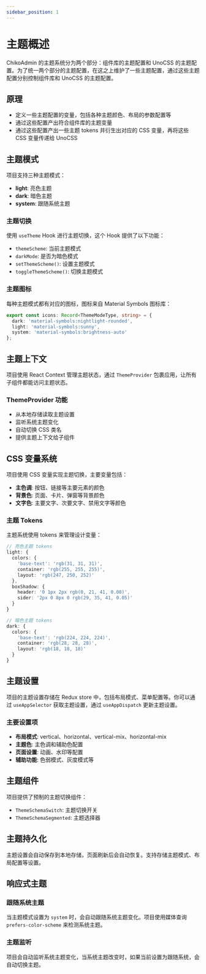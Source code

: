 ```yaml
---
sidebar_position: 1
---
```


# 主题概述

ChikoAdmin 的主题系统分为两个部分：组件库的主题配置和 UnoCSS 的主题配置。为了统一两个部分的主题配置，在这之上维护了一些主题配置，通过这些主题配置分别控制组件库和 UnoCSS 的主题配置。

## 原理

- 定义一些主题配置的变量，包括各种主题颜色、布局的参数配置等
- 通过这些配置产出符合组件库的主题变量  
- 通过这些配置产出一些主题 tokens 并衍生出对应的 CSS 变量，再将这些 CSS 变量传递给 UnoCSS

## 主题模式

项目支持三种主题模式：

- **light**: 亮色主题
- **dark**: 暗色主题  
- **system**: 跟随系统主题

### 主题切换

使用 `useTheme` Hook 进行主题切换，这个 Hook 提供了以下功能：

- `themeScheme`: 当前主题模式
- `darkMode`: 是否为暗色模式
- `setThemeScheme()`: 设置主题模式
- `toggleThemeScheme()`: 切换主题模式

### 主题图标

每种主题模式都有对应的图标，图标来自 Material Symbols 图标库：

```typescript
export const icons: Record<ThemeModeType, string> = {
  dark: 'material-symbols:nightlight-rounded',
  light: 'material-symbols:sunny',
  system: 'material-symbols:brightness-auto'
};
```

## 主题上下文

项目使用 React Context 管理主题状态，通过 `ThemeProvider` 包裹应用，让所有子组件都能访问主题状态。

### ThemeProvider 功能

- 从本地存储读取主题设置
- 监听系统主题变化
- 自动切换 CSS 类名
- 提供主题上下文给子组件

## CSS 变量系统

项目使用 CSS 变量实现主题切换，主要变量包括：

- **主色调**: 按钮、链接等主要元素的颜色
- **背景色**: 页面、卡片、弹窗等背景颜色
- **文字色**: 主要文字、次要文字、禁用文字等颜色

### 主题 Tokens

主题系统使用 tokens 来管理设计变量：

```typescript
// 亮色主题 tokens
light: {
  colors: {
    'base-text': 'rgb(31, 31, 31)',
    container: 'rgb(255, 255, 255)',
    layout: 'rgb(247, 250, 252)'
  },
  boxShadow: {
    header: '0 1px 2px rgb(0, 21, 41, 0.08)',
    sider: '2px 0 8px 0 rgb(29, 35, 41, 0.05)'
  }
}

// 暗色主题 tokens
dark: {
  colors: {
    'base-text': 'rgb(224, 224, 224)',
    container: 'rgb(28, 28, 28)',
    layout: 'rgb(18, 18, 18)'
  }
}
```

## 主题设置

项目的主题设置存储在 Redux store 中，包括布局模式、菜单配置等。你可以通过 `useAppSelector` 获取主题设置，通过 `useAppDispatch` 更新主题设置。

### 主要设置项

- **布局模式**: vertical、horizontal、vertical-mix、horizontal-mix
- **主题色**: 主色调和辅助色配置
- **页面设置**: 动画、水印等配置
- **辅助功能**: 色弱模式、灰度模式等

## 主题组件

项目提供了预制的主题切换组件：

- `ThemeSchemaSwitch`: 主题切换开关
- `ThemeSchemaSegmented`: 主题选择器

## 主题持久化

主题设置会自动保存到本地存储，页面刷新后会自动恢复。支持存储主题模式、布局配置等设置。

## 响应式主题

### 跟随系统主题

当主题模式设置为 `system` 时，会自动跟随系统主题变化。项目使用媒体查询 `prefers-color-scheme` 来检测系统主题。

### 主题监听

项目会自动监听系统主题变化，当系统主题改变时，如果当前设置为跟随系统，会自动切换主题。 